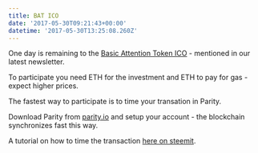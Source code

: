 ```yaml
---
title: BAT ICO
date: '2017-05-30T09:21:43+00:00'
datetime: '2017-05-30T13:25:08.260Z'
---
```



One day is remaining to the [Basic Attention Token ICO](https://basicattentiontoken.org/bat-crowdsale-overview-and-how-to-participate/) - mentioned in our latest newsletter.

To participate you need ETH for the investment and ETH to pay for gas - expect higher prices.

The fastest way to participate is to time your transation in Parity.

Download Parity from [parity.io](https://parity.io/parity.html) and setup your account - the blockchain synchronizes fast this way.

A tutorial on how to time the transaction [here on steemit](https://steemit.com/ethereum/@tomshwom/basic-attention-token-ico-how-to-get-in-asap).

